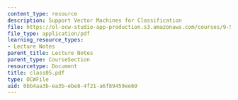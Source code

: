 ```yaml
---
content_type: resource
description: Support Vector Machines for Classification
file: https://ol-ocw-studio-app-production.s3.amazonaws.com/courses/9-520-statistical-learning-theory-and-applications-spring-2003/0bb4aa3bea3bebe84f21a6f89459ee69_class05.pdf
file_type: application/pdf
learning_resource_types:
- Lecture Notes
parent_title: Lecture Notes
parent_type: CourseSection
resourcetype: Document
title: class05.pdf
type: OCWFile
uid: 0bb4aa3b-ea3b-ebe8-4f21-a6f89459ee69
---
```

